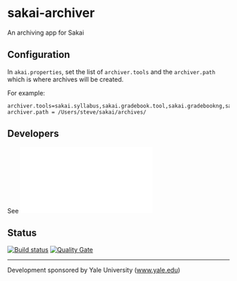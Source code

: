 # sakai-archiver
An archiving app for Sakai

## Configuration

In `akai.properties`, set the list of `archiver.tools` and the `archiver.path` which is where archives will be created. 

For example:

````
archiver.tools=sakai.syllabus,sakai.gradebook.tool,sakai.gradebookng,sakai.resources,sakai.assignment.grades,sakai.forums,sakai.dropbox,sakai.announcements,sakai.siteinfo,sakai.postem,sakai.iframe.annotatedurl,sakai.chat,sakai.samigo.tool
archiver.path = /Users/steve/sakai/archives/
````

## Developers
See ![DEVELOPERS.md](DEVELOPERS.md)

## Status
[![Build status](https://travis-ci.org/steveswinsburg/sakai-archiver.svg?branch=master)](https://travis-ci.org/steveswinsburg/sakai-archiver) 
[![Quality Gate](https://sonarqube.com/api/badges/gate?key=org.sakaiproject.archiver:archiver)](https://sonarqube.com/dashboard/index/org.sakaiproject.archiver:archiver)

---
Development sponsored by Yale University (www.yale.edu)

